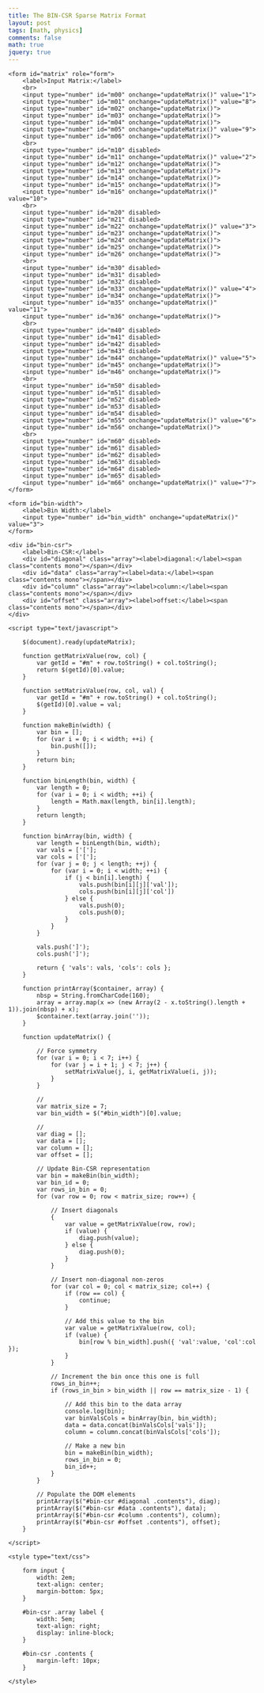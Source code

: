 ```yaml
---
title: The BIN-CSR Sparse Matrix Format
layout: post
tags: [math, physics]
comments: false
math: true
jquery: true
---
```


<div>

    <form id="matrix" role="form">
        <label>Input Matrix:</label>
        <br>
        <input type="number" id="m00" onchange="updateMatrix()" value="1">
        <input type="number" id="m01" onchange="updateMatrix()" value="8">
        <input type="number" id="m02" onchange="updateMatrix()">
        <input type="number" id="m03" onchange="updateMatrix()">
        <input type="number" id="m04" onchange="updateMatrix()">
        <input type="number" id="m05" onchange="updateMatrix()" value="9">
        <input type="number" id="m06" onchange="updateMatrix()">
        <br>
        <input type="number" id="m10" disabled>
        <input type="number" id="m11" onchange="updateMatrix()" value="2">
        <input type="number" id="m12" onchange="updateMatrix()">
        <input type="number" id="m13" onchange="updateMatrix()">
        <input type="number" id="m14" onchange="updateMatrix()">
        <input type="number" id="m15" onchange="updateMatrix()">
        <input type="number" id="m16" onchange="updateMatrix()" value="10">
        <br>
        <input type="number" id="m20" disabled>
        <input type="number" id="m21" disabled>
        <input type="number" id="m22" onchange="updateMatrix()" value="3">
        <input type="number" id="m23" onchange="updateMatrix()">
        <input type="number" id="m24" onchange="updateMatrix()">
        <input type="number" id="m25" onchange="updateMatrix()">
        <input type="number" id="m26" onchange="updateMatrix()">
        <br>
        <input type="number" id="m30" disabled>
        <input type="number" id="m31" disabled>
        <input type="number" id="m32" disabled>
        <input type="number" id="m33" onchange="updateMatrix()" value="4">
        <input type="number" id="m34" onchange="updateMatrix()">
        <input type="number" id="m35" onchange="updateMatrix()" value="11">
        <input type="number" id="m36" onchange="updateMatrix()">
        <br>
        <input type="number" id="m40" disabled>
        <input type="number" id="m41" disabled>
        <input type="number" id="m42" disabled>
        <input type="number" id="m43" disabled>
        <input type="number" id="m44" onchange="updateMatrix()" value="5">
        <input type="number" id="m45" onchange="updateMatrix()">
        <input type="number" id="m46" onchange="updateMatrix()">
        <br>
        <input type="number" id="m50" disabled>
        <input type="number" id="m51" disabled>
        <input type="number" id="m52" disabled>
        <input type="number" id="m53" disabled>
        <input type="number" id="m54" disabled>
        <input type="number" id="m55" onchange="updateMatrix()" value="6">
        <input type="number" id="m56" onchange="updateMatrix()">
        <br>
        <input type="number" id="m60" disabled>
        <input type="number" id="m61" disabled>
        <input type="number" id="m62" disabled>
        <input type="number" id="m63" disabled>
        <input type="number" id="m64" disabled>
        <input type="number" id="m65" disabled>
        <input type="number" id="m66" onchange="updateMatrix()" value="7">
    </form>

    <form id="bin-width">
        <label>Bin Width:</label>
        <input type="number" id="bin_width" onchange="updateMatrix()" value="3">
    </form>

    <div id="bin-csr">
        <label>Bin-CSR:</label>
        <div id="diagonal" class="array"><label>diagonal:</label><span class="contents mono"></span></div>
        <div id="data" class="array"><label>data:</label><span class="contents mono"></span></div>
        <div id="column" class="array"><label>column:</label><span class="contents mono"></span></div>
        <div id="offset" class="array"><label>offset:</label><span class="contents mono"></span></div>
    </div>

    <script type="text/javascript">

        $(document).ready(updateMatrix);

        function getMatrixValue(row, col) {
            var getId = "#m" + row.toString() + col.toString();
            return $(getId)[0].value;
        }

        function setMatrixValue(row, col, val) {
            var getId = "#m" + row.toString() + col.toString();
            $(getId)[0].value = val;
        }

        function makeBin(width) {
            var bin = [];
            for (var i = 0; i < width; ++i) {
                bin.push([]);
            }
            return bin;
        }

        function binLength(bin, width) {
            var length = 0;
            for (var i = 0; i < width; ++i) {
                length = Math.max(length, bin[i].length);
            }
            return length;
        }

        function binArray(bin, width) {
            var length = binLength(bin, width);
            var vals = ['['];
            var cols = ['['];
            for (var j = 0; j < length; ++j) {
                for (var i = 0; i < width; ++i) {
                    if (j < bin[i].length) {
                        vals.push(bin[i][j]['val']);
                        cols.push(bin[i][j]['col'])
                    } else {
                        vals.push(0);
                        cols.push(0);
                    }
                }
            }

            vals.push(']');
            cols.push(']');

            return { 'vals': vals, 'cols': cols };
        }

        function printArray($container, array) {
            nbsp = String.fromCharCode(160);
            array = array.map(x => (new Array(2 - x.toString().length + 1)).join(nbsp) + x);
            $container.text(array.join(''));
        }

        function updateMatrix() {

            // Force symmetry
            for (var i = 0; i < 7; i++) { 
                for (var j = i + 1; j < 7; j++) { 
                    setMatrixValue(j, i, getMatrixValue(i, j));
                }
            }

            //
            var matrix_size = 7;
            var bin_width = $("#bin_width")[0].value;

            //
            var diag = [];
            var data = [];
            var column = [];
            var offset = [];

            // Update Bin-CSR representation
            var bin = makeBin(bin_width);
            var bin_id = 0;
            var rows_in_bin = 0;
            for (var row = 0; row < matrix_size; row++) {

                // Insert diagonals
                {
                    var value = getMatrixValue(row, row);
                    if (value) {
                        diag.push(value);
                    } else {
                        diag.push(0);
                    }
                }

                // Insert non-diagonal non-zeros
                for (var col = 0; col < matrix_size; col++) {
                    if (row == col) {
                        continue;
                    }

                    // Add this value to the bin
                    var value = getMatrixValue(row, col);
                    if (value) {
                        bin[row % bin_width].push({ 'val':value, 'col':col });
                    }
                }

                // Increment the bin once this one is full
                rows_in_bin++;
                if (rows_in_bin > bin_width || row == matrix_size - 1) {

                    // Add this bin to the data array
                    console.log(bin);
                    var binValsCols = binArray(bin, bin_width);
                    data = data.concat(binValsCols['vals']);
                    column = column.concat(binValsCols['cols']);

                    // Make a new bin
                    bin = makeBin(bin_width);
                    rows_in_bin = 0;
                    bin_id++;
                }
            }

            // Populate the DOM elements
            printArray($("#bin-csr #diagonal .contents"), diag);
            printArray($("#bin-csr #data .contents"), data);
            printArray($("#bin-csr #column .contents"), column);
            printArray($("#bin-csr #offset .contents"), offset);
        }

    </script>

    <style type="text/css">

        form input {
            width: 2em;
            text-align: center;
            margin-bottom: 5px;
        }

        #bin-csr .array label {
            width: 5em;
            text-align: right;
            display: inline-block;
        }

        #bin-csr .contents {
            margin-left: 10px;
        }

    </style>

</div>

